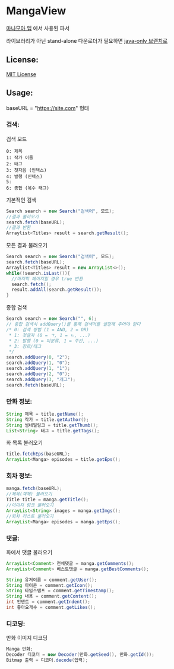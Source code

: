 # MangaView
[마나모아 앱](https://github.com/junheah/MangaViewAndroid) 에서 사용된 파서

라이브러리가 아닌 stand-alone 다운로더가 필요하면 [java-only 브랜치로](https://github.com/junheah/MangaView/tree/java-only)

## License: ##
[MIT License](LICENSE)

## Usage: ##
baseURL = "https://site.com" 형태

### 검색:
검색 모드
```
0: 제목
1: 작가 이름
2: 태그
3: 첫자음 (인덱스)
4: 발행 (인덱스)
5: 
6: 종합 (복수 태그)
```

기본적인 검색
```java
Search search = new Search("검색어", 모드);
//결과 불러오기
search.fetch(baseURL);
//결과 반환
Arraylist<Titles> result = search.getResult();
```
모든 결과 불러오기
```java
Search search = new Search("검색어", 모드);
search.fetch(baseURL);
Arraylist<Titles> result = new ArrayList<>();
while(!search.isLast()){
  //마지막 페이지일 경우 true 반환
  search.fetch();
  result.addAll(search.getResult());
}
```
종합 검색
```java
Search search = new Search("", 6);
// 종합 검색시 addQuery()를 통해 검색어를 설정해 주어야 한다
/* 0: 검색 방법 (1 = AND, 2 = OR)
 * 1: 첫글자 (0 = ㄱ, 1 = ㄴ, ...)
 * 2: 발행 (0 = 미분류, 1 = 주간, ...)
 * 3: 장르/태그
 */
search.addQuery(0, "2");
search.addQuery(1, "0");
search.addQuery(1, "1");
search.addQuery(2, "0");
search.addQuery(3, "개그");
search.fetch(baseURL);
```

### 만화 정보:
```java
String 제목 = title.getName();
String 작가 = title.getAuthor();
String 썸네일링크 = title.getThumb();
List<String> 태그 = title.getTags();
```
화 목록 불러오기
```java
title.fetchEps(baseURL);
ArrayList<Manga> episodes = title.getEps();
```

### 회차 정보:
```java
manga.fetch(baseURL);
//제목(객체) 불러오기
Title title = manga.getTitle();
//이미지 링크 불러오기
ArrayList<String> images = manga.getImgs();
//회차 리스트 불러오기
ArrayList<Manga> episodes = manga.getEps();
```

### 댓글:
화에서 댓글 불러오기
```java
ArrayList<Comment> 전체댓글 = manga.getComments();
ArrayList<Comment> 베스트댓글 = manga.getBestComments();
```
```java
String 유저이름 = comment.getUser();
String 아이콘 = comment.getIcon();
String 타임스탬프 = comment.getTimestamp();
String 내용 = comment.getContent();
int 인덴트 = comment.getIndent();
int 좋아요개수 = comment.getLikes();
```

### 디코딩:
만화 이미지 디코딩
```java
Manga 만화;
Decoder 디코더 = new Decoder(만화.getSeed(), 만화.getId());
Bitmap 출력 = 디코더.decode(입력);
```
